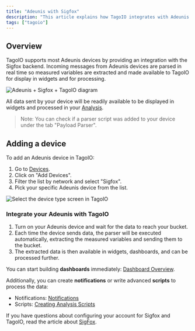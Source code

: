 ```yaml
---
title: "Adeunis with Sigfox"
description: "This article explains how TagoIO integrates with Adeunis devices via the Sigfox backend, how incoming data is parsed and made available for Analysis, and how to add an Adeunis device in TagoIO."
tags: ["tagoio"]
---
```

## Overview
TagoIO supports most Adeunis devices by providing an integration with the Sigfox backend. Incoming messages from Adeunis devices are parsed in real time so measured variables are extracted and made available to TagoIO for display in widgets and for processing.

![Adeunis + Sigfox + TagoIO diagram](/docs_imagem/tagoio/adeunis-with-sigfox-2.png)

All data sent by your device will be readily available to be displayed in widgets and processed in your [Analysis](/docs/tagoio/analysis/).

> Note: You can check if a parser script was added to your device under the tab "Payload Parser".

## Adding a device
To add an Adeunis device in TagoIO:
1. Go to [Devices](/docs/tagoio/devices/).
2. Click on "Add Devices".
3. Filter the list by network and select "Sigfox".
4. Pick your specific Adeunis device from the list.

![Select the device type screen in TagoIO](/docs_imagem/tagoio/adeunis-with-sigfox-2.png)

### Integrate your Adeunis with TagoIO
1. Turn on your Adeunis device and wait for the data to reach your bucket.  
2. Each time the device sends data, the parser will be executed automatically, extracting the measured variables and sending them to the bucket.  
3. The extracted data is then available in widgets, dashboards, and can be processed further.

You can start building **dashboards** immediately: [Dashboard Overview](../dashboards/).

Additionally, you can create **notifications** or write advanced **scripts** to process the data:
- Notifications: [Notifications](../notifications/notification)  
- Scripts: [Creating Analysis Scripts](/docs/tagoio/analysis/creating-analysis)

If you have questions about configuring your account for Sigfox and TagoIO, read the article about [SigFox](../tutorials/sigfox).